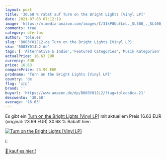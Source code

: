 ```yaml
---
layout: post
title: '30.68 % rabat auf Turn on the Bright Lights [Vinyl LP]'
date: 2021-07-03 07:12:19
image: 'https://m.media-amazon.com/images/I/31kP8UufLnL._SL500_._SL400_.jpg'
comments: true
category: ofertas
author: 'tole.es'
slug: 'B003Y01JL2-de Turn on the Bright Lights [Vinyl LP]'
sku: 'B003Y01JL2-de'
tags: [ 'Alternative & Indie','Featured Categories','Musik Kategorien','Musik-CDs & Vinyl','Pop','Vinyl', ]
actualPrice: 16.63 EUR
currency: EUR
price: 16.63
comparePrice: 23.99 EUR
prodname: 'Turn on the Bright Lights [Vinyl LP]'
country: 'de'
flag: '🇩🇪'
brand: ''
buyurl: 'https://www.amazon.de/dp/B003Y01JL2/?tag=tolees0ca-21'
descuento: '30.68'
average: '16.63'
---
```


Es gibt ein [Turn on the Bright Lights [Vinyl LP]](https://www.amazon.de/dp/B003Y01JL2/?tag=tolees0ca-21) mit aktuellem Preis 16.63 EUR (original: 23.99 EUR) 30.68 % Rabatt hier:

[![Turn on the Bright Lights [Vinyl LP]](https://m.media-amazon.com/images/I/31kP8UufLnL._SL500_._SL400_.jpg)](https://www.amazon.de/dp/B003Y01JL2/?tag=tolees0ca-21)

ℹ️:


[🛒 kauf es hier!!](https://www.amazon.de/dp/B003Y01JL2/?tag=tolees0ca-21)
